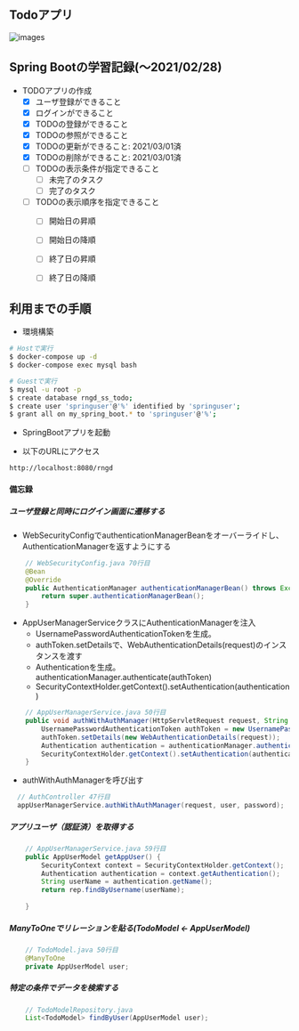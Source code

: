 ## Todoアプリ

![images](http://www.rinsymbol.sakura.ne.jp/github_images/rngd_todo_20210229.png)

## Spring Bootの学習記録(～2021/02/28)

- TODOアプリの作成
  - [x] ユーザ登録ができること
  - [x] ログインができること
  - [x] TODOの登録ができること
  - [x] TODOの参照ができること
  - [x] TODOの更新ができること: 2021/03/01済
  - [x] TODOの削除ができること: 2021/03/01済
  - [ ] TODOの表示条件が指定できること
    - [ ] 未完了のタスク
    - [ ] 完了のタスク
  - [ ] TODOの表示順序を指定できること
     - [ ] 開始日の昇順
     - [ ] 開始日の降順
     - [ ] 終了日の昇順
     - [ ] 終了日の降順


## 利用までの手順

* 環境構築

```sh
# Hostで実行
$ docker-compose up -d
$ docker-compose exec mysql bash

# Guestで実行
$ mysql -u root -p
$ create database rngd_ss_todo;
$ create user 'springuser'@'%' identified by 'springuser';
$ grant all on my_spring_boot.* to 'springuser'@'%';
```

* SpringBootアプリを起動

* 以下のURLにアクセス

```
http://localhost:8080/rngd
```


#### 備忘録

##### ユーザ登録と同時にログイン画面に遷移する

* WebSecurityConfigでauthenticationManagerBeanをオーバーライドし、AuthenticationManagerを返すようにする
  
```java:WebSecurityConfig.java
    // WebSecurityConfig.java 70行目
    @Bean
    @Override
    public AuthenticationManager authenticationManagerBean() throws Exception {
        return super.authenticationManagerBean();
    }
```

* AppUserManagerServiceクラスにAuthenticationManagerを注入
  * UsernamePasswordAuthenticationTokenを生成。
  * authToken.setDetailsで、WebAuthenticationDetails(request)のインスタンスを渡す
  * Authenticationを生成。authenticationManager.authenticate(authToken)
  * SecurityContextHolder.getContext().setAuthentication(authentication)

```java
    // AppUserManagerService.java 50行目
    public void authWithAuthManager(HttpServletRequest request, String user, String password) {
        UsernamePasswordAuthenticationToken authToken = new UsernamePasswordAuthenticationToken(user, password);
        authToken.setDetails(new WebAuthenticationDetails(request));
        Authentication authentication = authenticationManager.authenticate(authToken);
        SecurityContextHolder.getContext().setAuthentication(authentication);
    }

```

* authWithAuthManagerを呼び出す

```java
  // AuthController 47行目
  appUserManagerService.authWithAuthManager(request, user, password);
```

##### アプリユーザ（認証済）を取得する

```java
    // AppUserManagerService.java 59行目
    public AppUserModel getAppUser() {
        SecurityContext context = SecurityContextHolder.getContext();
        Authentication authentication = context.getAuthentication();
        String userName = authentication.getName();
        return rep.findByUsername(userName);
        
    }
```


##### ManyToOneでリレーションを貼る(TodoModel <- AppUserModel)

```java
    // TodoModel.java 50行目
    @ManyToOne
    private AppUserModel user;
```

##### 特定の条件でデータを検索する


```java
    // TodoModelRepository.java
    List<TodoModel> findByUser(AppUserModel user);
```



